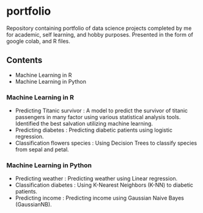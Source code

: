 # portfolio
Repository containing portfolio of data science projects completed by me for academic, self learning, and hobby purposes. Presented in the form of google colab, and R files.
## Contents
- Machine Learning in R
- Machine Learning in Python
### Machine Learning in R
- Predicting Titanic survivor : A model to predict the survivor of titanic passengers in many factor using various statistical analysis tools. Identified the best salvation utilizing machine learning.
- Predicting diabetes : Predicting diabetic patients using logistic regression.
- Classification flowers species : Using Decision Trees to classify species from sepal and petal.
### Machine Learning in Python
- Predicting weather : Predicting weather using Linear regression.
- Classification diabetes : Using K-Nearest Neighbors (K-NN) to diabetic patients.
- Predicting income : Predicting income using Gaussian Naive Bayes (GaussianNB).
